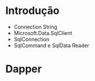 # Introdução
* Connection String
* Microsoft.Data.SqlClient
* SqlConnection
* SqlCommand e SqlData Reader

# Dapper